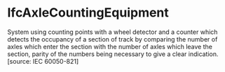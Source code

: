 IfcAxleCountingEquipment
========================
System using counting points with a wheel detector and a counter which detects
the occupancy of a section of track by comparing the number of axles which
enter the section with the number of axles which leave the section, parity of
the numbers being necessary to give a clear indication.  
[source: IEC 60050-821]


